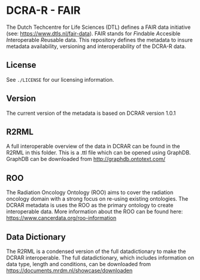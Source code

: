 # DCRA-R - FAIR
The Dutch Techcentre for Life Sciences (DTL) defines a FAIR data
initiative (see: https://www.dtls.nl/fair-data). FAIR stands for
*F*indable *A*ccesible *I*nteroperable *R*eusable data. This
repository defines the metadata to insure metadata availability,
versioning and interoperability of the DCRA-R data.

## License
See `./LICENSE` for our licensing information.

## Version
The current version of the metadata is based on DCRAR version 1.0.1

## R2RML
A full interoperable overview of the data in DCRAR can be found in the
R2RML in this folder. This is a .ttl file which can be opened using
GraphDB. GraphDB can be downloaded from http://graphdb.ontotext.com/

## ROO
The Radiation Oncology Ontology (ROO) aims to cover the radiation
oncology domain with a strong focus on re-using existing
ontologies. The DCRAR metadata is uses the ROO as the primary ontology
to create interoperable data. More information about the ROO can be
found here: https://www.cancerdata.org/roo-information

## Data Dictionary
The R2RML is a condensed version of the full datadictionary to make
the DCRAR interoperable. The full datadictionary, which includes
information on data type, length and conditions, can be downloaded
from https://documents.mrdm.nl/showcase/downloaden
